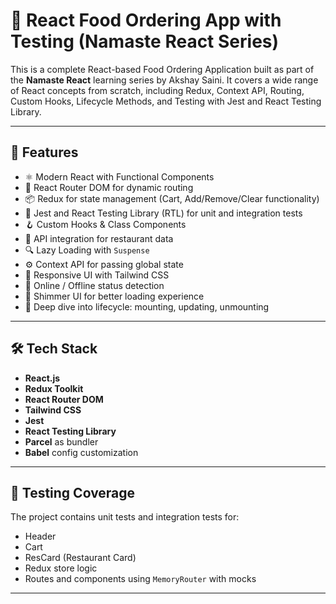 # 🍕 React Food Ordering App with Testing (Namaste React Series)

This is a complete React-based Food Ordering Application built as part of the **Namaste React** learning series by Akshay Saini. It covers a wide range of React concepts from scratch, including Redux, Context API, Routing, Custom Hooks, Lifecycle Methods, and Testing with Jest and React Testing Library.

---

## 🚀 Features

- ⚛️ Modern React with Functional Components
- 🔁 React Router DOM for dynamic routing
- 📦 Redux for state management (Cart, Add/Remove/Clear functionality)
- 🧪 Jest and React Testing Library (RTL) for unit and integration tests
- 🪝 Custom Hooks & Class Components
- 📡 API integration for restaurant data
- 🔍 Lazy Loading with `Suspense`
- ⚙️ Context API for passing global state
- 📱 Responsive UI with Tailwind CSS
- 🔄 Online / Offline status detection
- 🧼 Shimmer UI for better loading experience
- 🧠 Deep dive into lifecycle: mounting, updating, unmounting

---

## 🛠️ Tech Stack

- **React.js**
- **Redux Toolkit**
- **React Router DOM**
- **Tailwind CSS**
- **Jest**
- **React Testing Library**
- **Parcel** as bundler
- **Babel** config customization

---

## 🧪 Testing Coverage

The project contains unit tests and integration tests for:
- Header
- Cart
- ResCard (Restaurant Card)
- Redux store logic
- Routes and components using `MemoryRouter` with mocks

---
